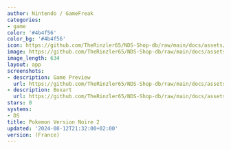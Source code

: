 ```yaml
---
author: Nintendo / GameFreak
categories:
- game
color: '#4b4f56'
color_bg: '#4b4f56'
icon: https://github.com/TheRinzler65/NDS-Shop-db/raw/main/docs/assets/images/icons/pokemonnoir2.png
image: https://github.com/TheRinzler65/NDS-Shop-db/raw/main/docs/assets/images/icons/pokemonnoir2.png
image_length: 634
layout: app
screenshots:
- description: Game Preview
  url: https://github.com/TheRinzler65/NDS-Shop-db/raw/main/docs/assets/images/screenshots/pokemonnoir2/pokemonnoir2.png
- description: Boxart
  url: https://github.com/TheRinzler65/NDS-Shop-db/raw/main/docs/assets/images/boxart/Pokemon%20-%20Version%20Noire%202%20(France)%20(NDSi%20Enhanced).nds.png
stars: 0
systems:
- DS
title: Pokemon Version Noire 2
updated: '2024-08-12T21:32:00+02:00'
version: (France)
---
```

